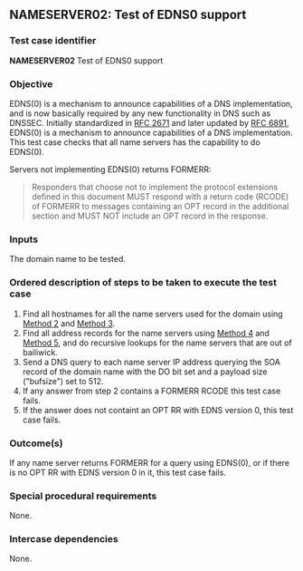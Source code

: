 ## NAMESERVER02: Test of EDNS0 support

### Test case identifier
**NAMESERVER02** Test of EDNS0 support

### Objective

EDNS(0) is a mechanism to announce capabilities of a DNS implementation,
and is now basically required by any new functionality in DNS such as
DNSSEC.
Initially standardized in [RFC 2671](http://tools.ietf.org/search/rfc2671)
and later updated by [RFC 6891](http://tools.ietf.org/search/rfc6891),
EDNS(0) is a mechanism to announce capabilities of a DNS implementation.
This test case checks that all name servers has the capability to do
EDNS(0).

Servers not implementing EDNS(0) returns FORMERR:

> Responders that choose not to implement the protocol extensions
> defined in this document MUST respond with a return code (RCODE) of
> FORMERR to messages containing an OPT record in the additional
> section and MUST NOT include an OPT record in the response.

### Inputs

The domain name to be tested.

### Ordered description of steps to be taken to execute the test case

1. Find all hostnames for all the name servers used for the domain using
   [Method 2](../Methods.md#method-2-obtain-name-servers-from-parent) and
   [Method 3](../Methods.md#method-3-obtain-name-servers-from-child).
2. Find all address records for the name servers using
   [Method 4](../Methods.md#method-4-obtain-glue-address-records-from-parent) and
   [Method 5](../Methods.md##method-5-obtain-the-name-server-address-records-from-child),
   and do recursive lookups for the name servers that are out of bailiwick.
3. Send a DNS query to each name server IP address querying the SOA record
   of the domain name with the DO bit set and a payload size ("bufsize")
   set to 512.
4. If any answer from step 2 contains a FORMERR RCODE this test case fails.
5. If the answer does not containt an OPT RR with EDNS version 0, this test
   case fails.

### Outcome(s)

If any name server returns FORMERR for a query using EDNS(0), or if there is
no OPT RR with EDNS version 0 in it, this test case fails.

### Special procedural requirements

None.

### Intercase dependencies

None.

